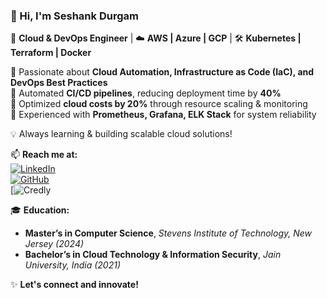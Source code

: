 ### 👋 Hi, I'm Seshank Durgam  

🚀 **Cloud & DevOps Engineer** | ☁️ **AWS | Azure | GCP** | 🛠 **Kubernetes | Terraform | Docker**  

🔹 Passionate about **Cloud Automation, Infrastructure as Code (IaC), and DevOps Best Practices**  
🔹 Automated **CI/CD pipelines**, reducing deployment time by **40%**  
🔹 Optimized **cloud costs by 20%** through resource scaling & monitoring  
🔹 Experienced with **Prometheus, Grafana, ELK Stack** for system reliability  

💡 Always learning & building scalable cloud solutions!  

📫 **Reach me at:**  
[![LinkedIn](https://img.shields.io/badge/LinkedIn-%230077B5.svg?style=flat&logo=linkedin&logoColor=white)](your-linkedin-url)  
[![GitHub](https://img.shields.io/badge/GitHub-%23121011.svg?style=flat&logo=github&logoColor=white)](your-github-url)  
[![Credly](https://www.credly.com/users/seshank-durgam)  

🎓 **Education:**  
- **Master’s in Computer Science**, *Stevens Institute of Technology, New Jersey (2024)*  
- **Bachelor’s in Cloud Technology & Information Security**, *Jain University, India (2021)*  

✨ **Let's connect and innovate!**  

